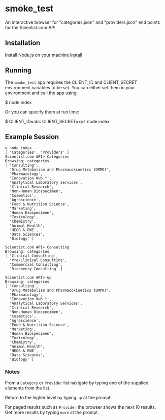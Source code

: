 # smoke_test
An interactive browser for "categories.json" and "providers.json" end points for the Scientist.com API.

## Installation
Install Node.js on your machine [Install](https://nodejs.org/en/download/)

## Running
The `smoke_test` app requires the CLIENT_ID and CLIENT_SECRET environment variables to be set. You can either set them in your environment and call the app using:

  $ node index
  
Or you can specify them at run time:

  $ CLIENT_ID=abc CLIENT_SECRET=xyz node index
  
## Example Session

```
> node index
[ 'Categories', 'Providers' ]
Scientist.com API> Categories
Browsing: categories
[ 'Consulting',
  'Drug Metabolism and Pharmacokinetics (DMPK)',
  'Pharmacology',
  'Innovation Hub ™',
  'Analytical Laboratory Services',
  'Clinical Research',
  'Non-Human Biospecimen',
  'Cosmetics',
  'Agroscience',
  'Food & Nutrition Science',
  'Marketing',
  'Human Biospecimen',
  'Toxicology',
  'Chemistry',
  'Animal Health',
  'HEOR & RWE',
  'Data Sciences',
  'Biology' ]

Scientist.com API> Consulting
Browsing: categories
[ 'Clinical Consulting',
  'Pre-Clinical Consulting',
  'Commercial Consulting',
  'Discovery Consulting' ]

Scientist.com API> up
Browsing: categories
[ 'Consulting',
  'Drug Metabolism and Pharmacokinetics (DMPK)',
  'Pharmacology',
  'Innovation Hub ™',
  'Analytical Laboratory Services',
  'Clinical Research',
  'Non-Human Biospecimen',
  'Cosmetics',
  'Agroscience',
  'Food & Nutrition Science',
  'Marketing',
  'Human Biospecimen',
  'Toxicology',
  'Chemistry',
  'Animal Health',
  'HEOR & RWE',
  'Data Sciences',
  'Biology' ]
```
### Notes
From a `Category` or `Provider` list navigate by typing one of the supplied elements from the list.

Return to the higher level by typing `up` at the prompt.

For paged results such as `Provider` the browser shows the next 10 results. Get more results by typing `more` at the prompt.


